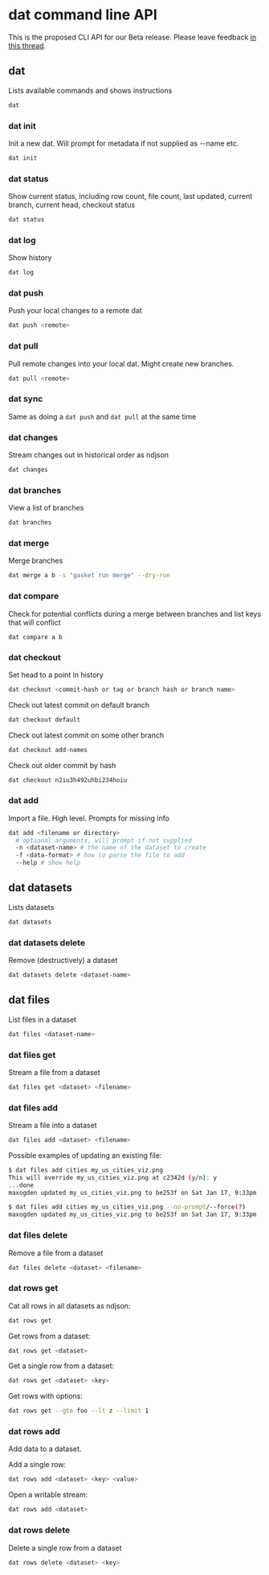 # dat command line API

This is the proposed CLI API for our Beta release. Please leave feedback [in this thread](https://github.com/maxogden/dat/issues/195).

## dat

Lists available commands and shows instructions

```bash
dat
```

### dat init

Init a new dat. Will prompt for metadata if not supplied as --name etc.

```bash
dat init
```

### dat status

Show current status, including row count, file count, last updated, current branch, current head, checkout status

```bash
dat status
```

### dat log

Show history

```bash
dat log
```

### dat push

Push your local changes to a remote dat

```bash
dat push <remote>
```

### dat pull

Pull remote changes into your local dat. Might create new branches.

```bash
dat pull <remote>
```

### dat sync

Same as doing a `dat push` and `dat pull` at the same time

### dat changes

Stream changes out in historical order as ndjson

```bash
dat changes
```

### dat branches

View a list of branches

```bash
dat branches
```

### dat merge

Merge branches

```bash
dat merge a b -s "gasket run merge" --dry-run
```

### dat compare

Check for potential conflicts during a merge between branches and list keys that will conflict

```
dat compare a b
```

### dat checkout

Set head to a point in history

```bash
dat checkout <commit-hash or tag or branch hash or branch name>
```

Check out latest commit on default branch

```bash
dat checkout default
```

Check out latest commit on some other branch

```bash
dat checkout add-names
```

Check out older commit by hash

```bash
dat checkout n2iu3h492uhbi234hoiu
```

### dat add

Import a file. High level. Prompts for missing info

```bash
dat add <filename or directory>
  # optional arguments, will prompt if not supplied
  -n <dataset-name> # the name of the dataset to create
  -f <data-format> # how to parse the file to add
  --help # show help
```

## dat datasets

Lists datasets

```bash
dat datasets
```

### dat datasets delete

Remove (destructively) a dataset

```bash
dat datasets delete <dataset-name> 
```

## dat files

List files in a dataset

```bash
dat files <dataset-name>
```

### dat files get

Stream a file from a dataset

```bash
dat files get <dataset> <filename>
```

### dat files add

Stream a file into a dataset

```bash
dat files add <dataset> <filename>
```

Possible examples of updating an existing file:

```bash
$ dat files add cities my_us_cities_viz.png
This will override my_us_cities_viz.png at c2342d (y/n): y
...done
maxogden updated my_us_cities_viz.png to be253f on Sat Jan 17, 9:33pm
```

```bash
$ dat files add cities my_us_cities_viz.png --no-prompt/--force(?)
maxogden updated my_us_cities_viz.png to be253f on Sat Jan 17, 9:33pm
```

### dat files delete

Remove a file from a dataset

```bash
dat files delete <dataset> <filename>
```

### dat rows get

Cat all rows in all datasets as ndjson:

```bash
dat rows get
```

Get rows from a dataset:


```bash
dat rows get <dataset>
```

Get a single row from a dataset:

```bash
dat rows get <dataset> <key>
```

Get rows with options:

```bash
dat rows get --gte foo --lt z --limit 1
```


### dat rows add

Add data to a dataset.

Add a single row:

```bash
dat rows add <dataset> <key> <value>
```

Open a writable stream:

```bash
dat rows add <dataset>
```

### dat rows delete

Delete a single row from a dataset

```bash
dat rows delete <dataset> <key>
```
